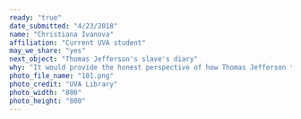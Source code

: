 ```yaml
---
ready: "true"
date_submitted: "4/23/2018"
name: "Christiana Ivanova"
affiliation: "Current UVA student"
may_we_share: "yes"
next_object: "Thomas Jefferson's slave's diary"
why: "It would provide the honest perspective of how Thomas Jefferson treated his slaves, which may shed light on how we perceive him to this day, in modern political context. It may also reveal Thomas Jefferson’s plans for the university by providing the personal perspective of one who built it with his own hands. Finally, if Thomas Jefferson's treatment of his slaves aligns with the positive narrative perpetuated today, it may be interesting to read whether the slave(s) themselves recognized the discrepancy between their treatment and of those belonging to other slaveowners."
photo_file_name: "101.png"
photo_credit: "UVA Library"
photo_width: "800"
photo_height: "800"
---
```

